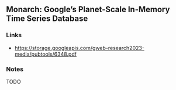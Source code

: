 ## Monarch: Google’s Planet-Scale In-Memory Time Series Database

### Links

* https://storage.googleapis.com/gweb-research2023-media/pubtools/6348.pdf

### Notes

TODO
